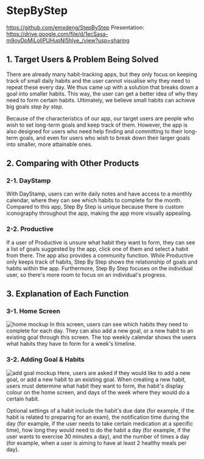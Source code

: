 # StepByStep
https://github.com/emxdeng/StepByStep
Presentation: https://drive.google.com/file/d/1ecSasa-m9oyDpMiLolIPUHupNl5hlye_/view?usp=sharing

## 1. Target Users & Problem Being Solved
There are already many habit-tracking apps, but they only focus on keeping track of small daily habits and the user cannot visualise why they need to repeat these every day.
We thus came up with a solution that breaks down a goal into smaller habits. This way, the user can get a better idea of why they need to form certain habits. Ultimately, we believe small habits can achieve big goals *step by step*.

Because of the characteristics of our app, our target users are people who wish to set long-term goals and keep track of them. However, the app is also designed for users who need help finding and committing to their long-term goals, and even for users who wish to break down their larger goals into smaller, more attainable ones.

## 2. Comparing with Other Products
### 2-1. DayStamp
With DayStamp, users can write daily notes and have access to a monthly calendar, where they can see which habits to complete for the month.
Compared to this app, Step By Step is unique because there is custom iconography throughout the app, making the app more visually appealing.
### 2-2. Productive
If a user of Productive is unsure what habit they want to form, they can see a list of goals suggested by the app, click one of them and select a habit from there. The app also provides a community function.
While Productive only keeps track of habits, Step By Step shows the relationship of goals and habits within the app. Furthermore, Step By Step focuses on the individual user, so there's more room to focus on an individual's progress.

## 3. Explanation of Each Function
### 3-1. Home Screen
![home mockup](https://github.com/emxdeng/StepByStep/assets/91442947/fb694118-51ce-4ee6-8f85-98053f2a9610)
In this screen, users can see which habits they need to complete for each day. They can also add a new goal, or a new habit to an existing goal through this screen. The top weekly calendar shows the users what habits they have to form for a week's timeline.
### 3-2. Adding Goal & Habits
![add goal mockup](https://github.com/emxdeng/StepByStep/assets/91442947/5a06db79-3123-4afe-a3ee-816861a1eb35)
Here, users are asked if they would like to add a new goal, or add a new habit to an existing goal. When creating a new habit, users must determine what habit they want to form, the habit's display colour on the home screen, and days of the week where they would do a certain habit. 

Optional settings of a habit include the habit's due date (for example, if the habit is related to preparing for an exam), the notification time during the day (for example, if the user needs to take certain medication at a specific time), how long they would need to do the habit a day (for example, if the user wants to exercise 30 minutes a day), and the number of times a day (for example, when a user is aiming to have at least 2 healthy meals per day).
